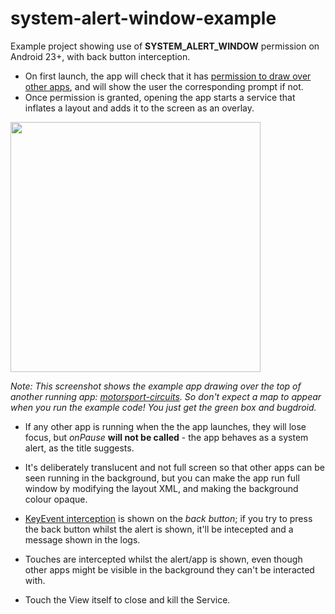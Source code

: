 # system-alert-window-example
Example project showing use of **SYSTEM_ALERT_WINDOW** permission on Android 23+, with back button interception.

* On first launch, the app will check that it has [permission to draw over other apps](https://developer.android.com/reference/android/Manifest.permission.html), and will show the user the corresponding prompt if not.
* Once permission is granted, opening the app starts a service that inflates a layout and adds it to the screen as an overlay.

<img src="https://cloud.githubusercontent.com/assets/6524043/17489319/46c4fddc-5d52-11e6-8369-b23c59d8a0f6.png" width="400">

*Note: This screenshot shows the example app drawing over the top of another running app: [motorsport-circuits](https://github.com/noln/motorsport-circuits). So don't expect a map to appear when you run the example code! You just get the green box and bugdroid.*

* If any other app is running when the the app launches, they will lose focus, but *onPause* **will not be called** - the app behaves as a system alert, as the title suggests.

* It's deliberately translucent and not full screen so that other apps can be seen running in the background, but you can make the app run full window by modifying the layout XML, and making the background colour opaque.

* [KeyEvent interception](https://github.com/noln/system-alert-window-example/blob/master/app/src/main/java/com/datnt/bubble/MainService.java#L62) is shown on the *back button*; if you try to press the back button whilst the alert is shown, it'll be intecepted and a message shown in the logs.

* Touches are intercepted whilst the alert/app is shown, even though other apps might be visible in the background they can't be interacted with.

* Touch the View itself to close and kill the Service.
